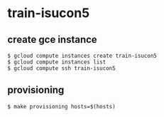 train-isucon5
========================

## create gce instance

```
$ gcloud compute instances create train-isucon5
$ gcloud compute instances list
$ gcloud compute ssh train-isucon5
```

## provisioning

```
$ make provisioning hosts=$(hosts)
```

